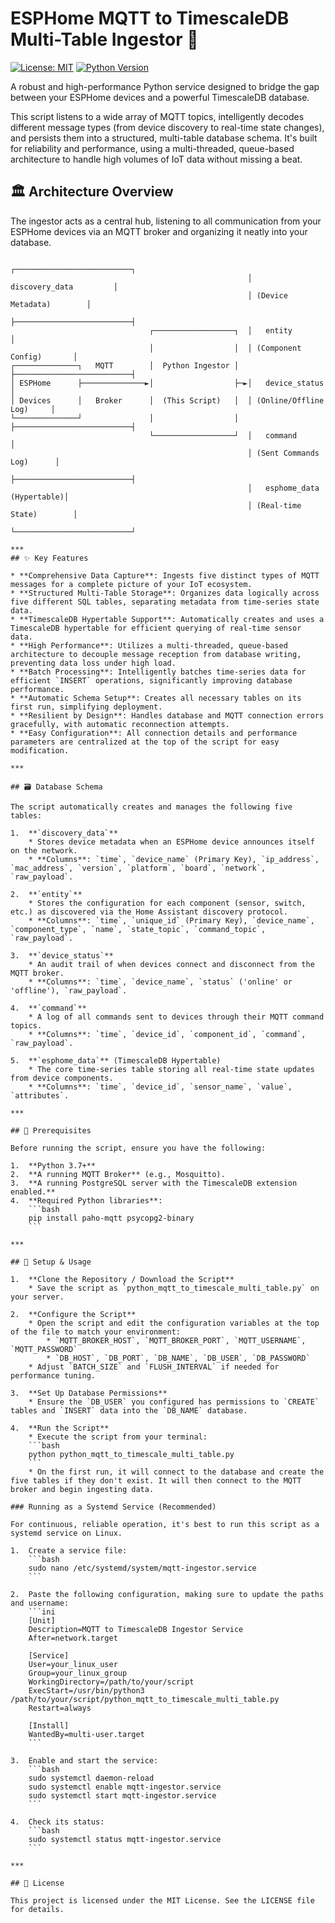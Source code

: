 # ESPHome MQTT to TimescaleDB Multi-Table Ingestor 🚀

[![License: MIT](https://img.shields.io/badge/License-MIT-blue.svg)](https://opensource.org/licenses/MIT)
[![Python Version](https://img.shields.io/badge/python-3.7+-blue.svg)](https://www.python.org/downloads/)

A robust and high-performance Python service designed to bridge the gap between your ESPHome devices and a powerful TimescaleDB database.

This script listens to a wide array of MQTT topics, intelligently decodes different message types (from device discovery to real-time state changes), and persists them into a structured, multi-table database schema. It's built for reliability and performance, using a multi-threaded, queue-based architecture to handle high volumes of IoT data without missing a beat.

## 🏛️ Architecture Overview

The ingestor acts as a central hub, listening to all communication from your ESPHome devices via an MQTT broker and organizing it neatly into your database.



```text
                                                     ┌──────────────────────────┐
                                                     │   discovery_data         │
                                                     │ (Device Metadata)        │
                                                     ├──────────────────────────┤
                               ┌──────────────────┐  │   entity                 │
                               │                  │  │ (Component Config)       │
┌──────────────┐   MQTT        │  Python Ingestor │  ├──────────────────────────┤
│ ESPHome      ├──────────────►│                  ├─►│   device_status          │
│ Devices      │   Broker      │  (This Script)   │  │ (Online/Offline Log)     │
└──────────────┘               │                  │  ├──────────────────────────┤
                               └──────────────────┘  │   command                │
                                                     │ (Sent Commands Log)      │
                                                     ├──────────────────────────┤
                                                     │   esphome_data (Hypertable)│
                                                     │ (Real-time State)        │
                                                     └──────────────────────────┘

***
## ✨ Key Features

* **Comprehensive Data Capture**: Ingests five distinct types of MQTT messages for a complete picture of your IoT ecosystem.
* **Structured Multi-Table Storage**: Organizes data logically across five different SQL tables, separating metadata from time-series state data.
* **TimescaleDB Hypertable Support**: Automatically creates and uses a TimescaleDB hypertable for efficient querying of real-time sensor data.
* **High Performance**: Utilizes a multi-threaded, queue-based architecture to decouple message reception from database writing, preventing data loss under high load.
* **Batch Processing**: Intelligently batches time-series data for efficient `INSERT` operations, significantly improving database performance.
* **Automatic Schema Setup**: Creates all necessary tables on its first run, simplifying deployment.
* **Resilient by Design**: Handles database and MQTT connection errors gracefully, with automatic reconnection attempts.
* **Easy Configuration**: All connection details and performance parameters are centralized at the top of the script for easy modification.

***

## 🗃️ Database Schema

The script automatically creates and manages the following five tables:

1.  **`discovery_data`**
    * Stores device metadata when an ESPHome device announces itself on the network.
    * **Columns**: `time`, `device_name` (Primary Key), `ip_address`, `mac_address`, `version`, `platform`, `board`, `network`, `raw_payload`.

2.  **`entity`**
    * Stores the configuration for each component (sensor, switch, etc.) as discovered via the Home Assistant discovery protocol.
    * **Columns**: `time`, `unique_id` (Primary Key), `device_name`, `component_type`, `name`, `state_topic`, `command_topic`, `raw_payload`.

3.  **`device_status`**
    * An audit trail of when devices connect and disconnect from the MQTT broker.
    * **Columns**: `time`, `device_name`, `status` ('online' or 'offline'), `raw_payload`.

4.  **`command`**
    * A log of all commands sent to devices through their MQTT command topics.
    * **Columns**: `time`, `device_id`, `component_id`, `command`, `raw_payload`.

5.  **`esphome_data`** (TimescaleDB Hypertable)
    * The core time-series table storing all real-time state updates from device components.
    * **Columns**: `time`, `device_id`, `sensor_name`, `value`, `attributes`.

***

## 🔧 Prerequisites

Before running the script, ensure you have the following:

1.  **Python 3.7+**
2.  **A running MQTT Broker** (e.g., Mosquitto).
3.  **A running PostgreSQL server with the TimescaleDB extension enabled.**
4.  **Required Python libraries**:
    ```bash
    pip install paho-mqtt psycopg2-binary
    ```

***

## 🚀 Setup & Usage

1.  **Clone the Repository / Download the Script**
    * Save the script as `python_mqtt_to_timescale_multi_table.py` on your server.

2.  **Configure the Script**
    * Open the script and edit the configuration variables at the top of the file to match your environment:
        * `MQTT_BROKER_HOST`, `MQTT_BROKER_PORT`, `MQTT_USERNAME`, `MQTT_PASSWORD`
        * `DB_HOST`, `DB_PORT`, `DB_NAME`, `DB_USER`, `DB_PASSWORD`
    * Adjust `BATCH_SIZE` and `FLUSH_INTERVAL` if needed for performance tuning.

3.  **Set Up Database Permissions**
    * Ensure the `DB_USER` you configured has permissions to `CREATE` tables and `INSERT` data into the `DB_NAME` database.

4.  **Run the Script**
    * Execute the script from your terminal:
    ```bash
    python python_mqtt_to_timescale_multi_table.py
    ```
    * On the first run, it will connect to the database and create the five tables if they don't exist. It will then connect to the MQTT broker and begin ingesting data.

### Running as a Systemd Service (Recommended)

For continuous, reliable operation, it's best to run this script as a systemd service on Linux.

1.  Create a service file:
    ```bash
    sudo nano /etc/systemd/system/mqtt-ingestor.service
    ```

2.  Paste the following configuration, making sure to update the paths and username:
    ```ini
    [Unit]
    Description=MQTT to TimescaleDB Ingestor Service
    After=network.target

    [Service]
    User=your_linux_user
    Group=your_linux_group
    WorkingDirectory=/path/to/your/script
    ExecStart=/usr/bin/python3 /path/to/your/script/python_mqtt_to_timescale_multi_table.py
    Restart=always

    [Install]
    WantedBy=multi-user.target
    ```

3.  Enable and start the service:
    ```bash
    sudo systemctl daemon-reload
    sudo systemctl enable mqtt-ingestor.service
    sudo systemctl start mqtt-ingestor.service
    ```

4.  Check its status:
    ```bash
    sudo systemctl status mqtt-ingestor.service
    ```

***

## 📄 License

This project is licensed under the MIT License. See the LICENSE file for details.

